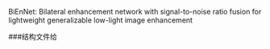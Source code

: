 BiEnNet: Bilateral enhancement network with signal-to-noise ratio fusion for lightweight generalizable low-light image enhancement

###结构文件给
